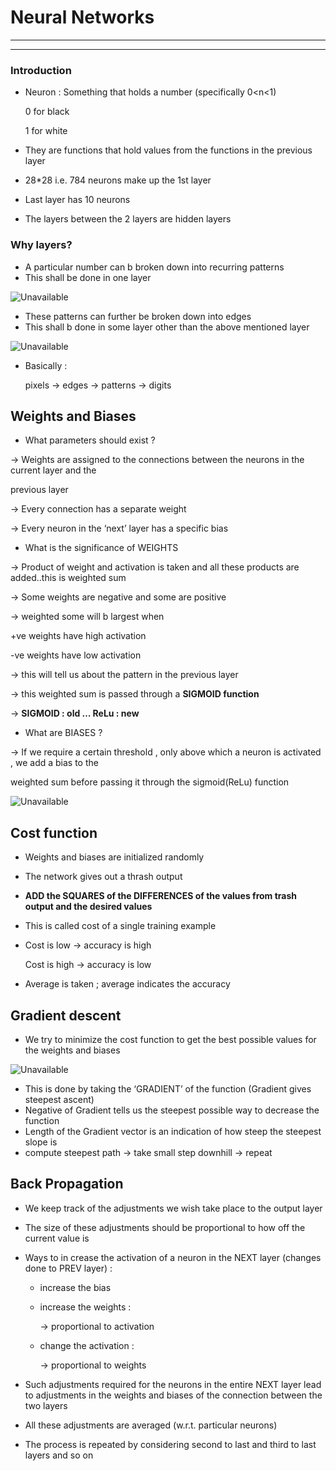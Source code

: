 # Neural Networks

---

---

### Introduction

- Neuron : Something that holds a number (specifically 0<n<1)
    
    0 for black 
    
    1 for white
    
- They are functions that hold values from the functions in the previous layer
- 28*28 i.e. 784 neurons make up the 1st layer
- Last layer has 10 neurons
- The layers between the 2 layers are hidden layers

 

### Why layers?

- A particular number can b broken down into recurring patterns
- This shall be done in one layer

![Unavailable](/InvestSavvy/3B1B/Neural%20Networks/Untitled.png)

- These patterns can further be broken down into edges
- This shall b done in some layer other than the above mentioned layer

![Unavailable](/InvestSavvy/3B1B/Neural%20Networks/Untitled1.png)

- Basically :
    
    pixels → edges → patterns → digits
    

## Weights and Biases

- What parameters should exist ?

→  Weights are assigned to the connections between the neurons in the current layer and the

previous layer

→ Every connection has a separate weight 

→ Every neuron in the ‘next’ layer has a specific bias 

- What is the significance of WEIGHTS

→  Product of weight and activation is taken and all these products are added..this is weighted sum

→ Some weights are negative and some are positive 

→ weighted some will b largest when 

+ve weights have high activation 

-ve weights have low activation 

→ this will tell us about the pattern in the previous layer 

→ this weighted sum is passed through a ************************SIGMOID function************************

→ **SIGMOID : old … ReLu : new**  

- What are BIASES ?

→ If we require a certain threshold , only above which a neuron is activated , we add a bias to the

weighted sum before passing it through the sigmoid(ReLu) function

![Unavailable](/InvestSavvy/3B1B/Neural%20Networks/Untitled2.png)

## Cost function

- Weights and biases are initialized randomly
- The network gives out a thrash output
- **ADD the SQUARES of the DIFFERENCES of the values from trash output and the desired values**
- This is called cost of a single training example
- Cost is low → accuracy is high
    
    Cost is high → accuracy is low 
    
- Average is taken ; average indicates the accuracy

 

## Gradient descent

- We try to minimize the cost function to get the best possible values for the weights and biases

![Unavailable](/InvestSavvy/3B1B/Neural%20Networks/Untitled3.png)

- This is done by taking the ‘GRADIENT’ of the function (Gradient gives steepest ascent)
- Negative of Gradient tells us the steepest possible way to decrease the function
- Length of the Gradient vector is an indication of how steep the steepest slope is
- compute steepest path → take small step downhill → repeat

## Back Propagation

- We keep track of the adjustments we wish take place to the output layer
- The size of these adjustments should be proportional to how off the current value is
- Ways to in crease the activation of a neuron in the NEXT layer (changes done to PREV layer) :
    - increase the bias
    - increase the weights :
        
        → proportional to activation
        
    - change the activation :
        
        → proportional to weights 
        
- Such adjustments required for the neurons in the entire NEXT layer lead to adjustments in the weights and biases of the connection between the two layers
- All these adjustments are averaged (w.r.t. particular neurons)
- The process is repeated by considering second to last and third to last layers and so on